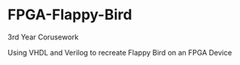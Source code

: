 # FPGA-Flappy-Bird
3rd Year Corusework 

Using VHDL and Verilog to recreate Flappy Bird on an FPGA Device


